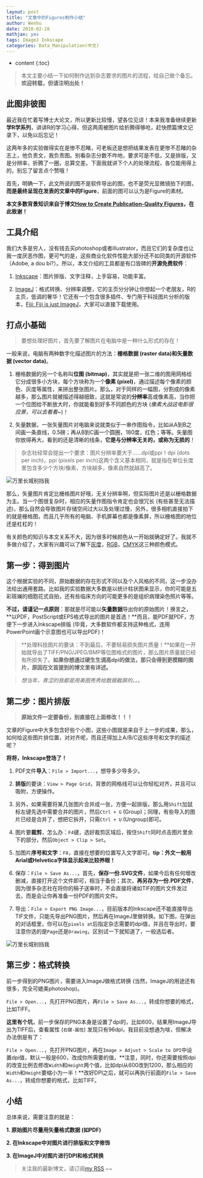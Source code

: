 ```yaml
---
layout: post
title: "文章中的Figures制作小结"
author: Wenhu
date: 2018-02-28
mathjax: yes
tags: ImageJ Inkscape
categories: Data_Manipulation(中文)
---
```


* content
{:toc}

> 本文主要小结一下如何制作达到杂志要求的图片的流程，给自己做个备忘。**欢迎转载，但请注明出处！**

## 此图非彼图

最近我在忙着写博士大论文，所以更新比较慢，望各位见谅！本来我准备继续更新**学R学系列**，讲讲R的学习心得，但这两周被图片给折腾得够呛，赶快攒篇博文记录下，以免以后忘记！

这两年多的实验做得实在是惨不忍睹，可老板还是想把结果发表在更惨不忍睹的杂志上，他负责文，我负责图。别看杂志分数不咋地，要求可是不低，又是排版，又是分辨率，折腾了一圈，总算交差。下面我就讲下个人的处理流程，各位能用得上的，别忘了留言点个赞哦！




首先，明确一下，此文所说的图不是软件导出的图，也不是荧光显微镜拍下的图，**而是最终呈现在发表的文章中的Figure**，前面的图可以认为是Figure的素材。

**本文多数背景知识来自于博文[How to Create Publication-Quality Figures](http://b.nanes.org/figures/index.html)，在此致谢！**

## 工具介绍

我们大多是穷人，没有钱去买photoshop或者illustrator，而且它们的复杂度也让我一度厌恶作图，更可气的是，这些商业化软件性能大部分还不如同类的开源软件（Adobe, a dou bi?）。所以，本文介绍的工具都是有口皆碑的**开源免费软件**：

1. [Inkscape](https://inkscape.org/en/)：图片排版、文字注释，上手容易，功能丰富。

2. [ImageJ](https://imagej.nih.gov/ij/)：格式转换、分辨率调整，它的主页分分钟让你想起一个老朋友，R的主页，低调的奢华！它还有一个包含很多插件、专门用于科技图片分析的版本，[Fiji: Fiji is just ImageJ](http://fiji.sc/)，大家可以直接下载使用。

## 打点小基础

> 要想处理好图片，首先要了解图片在电脑中是一种什么形式的存在！

一般来说，电脑有两种数字化描述图片的方法：**栅格数据 (raster data)**和**矢量数据 (vector data)**。

1. 栅格数据的另一个名称叫**位图 (bitmap)**，其实就是把一张二维的图用网格给它分成很多小方块，每个方块称为一个**像素 (pixel)**，通过描述每个像素的颜色、灰度等属性，来拼出整张图片。那么，对于同样的一幅图，分割成的像素越多，那么图片就被描述得越细致，这就是常说的**分辨率**高或像素高，当你把一个位图给不断放大时，你就能看到好多不同颜色的方块 (*像素大战这电影很应景，可以去看看~*)！

2. 矢量数据，一张矢量图片对电脑来说就类似于一串作图指令，比如从A到B之间画一条直线，0.5磅；再从B到C画一个圆圈，180度，红色；等等。矢量图你放得再大，看到的还是清晰的线条，**它是与分辨率无关的，或称为无损的**！

> 杂志社经常会提出一个要求：图片分辨率要大于……dpi或ppi！dpi (dots per inch)，ppi (pixels per inch)这两个含义基本相同，就是指在单位长度里包含多少个方块/像素，方块越多，像素自然就越高了。

<img src = "http://res.cloudinary.com/dgnsud9ue/image/upload/v1519833016/raster-and-vector.jpg" alt = "万里长城别挡我">

那么，矢量图片肯定比栅格图片好哦，无关分辨率啊，但实际图片还是以栅格数据为主。当一个图很复杂时，相应的矢量作图指令肯定也会很冗长 (有些甚至无法描述)，那么自然会导致图片存储空间过大以及处理过慢，另外，很多相机直接拍下的就是栅格图，而且几乎所有的电脑、手机屏幕也都是像素屏，所以栅格图的地位还是杠杠的！

有关颜色的知识与本文关系不大，因为很多时候颜色从一开始就确定好了。我就不多做介绍了，大家有兴趣可以了解下[灰度](https://en.wikipedia.org/wiki/Grayscale)，[RGB](https://en.wikipedia.org/wiki/RGB_color_model)，[CMYK](https://en.wikipedia.org/wiki/Subtractive_color)这三种颜色模式。

## 第一步：得到图片

这个根据实验的不同，原始数据的存在形式不同以及个人风格的不同，这一步没办法给出通用套路。比如我的实验数据大多数是以统计柱状图来显示，你的可能是五彩斑斓的细胞花式自拍，还有些临床方向的可能更多的是组织病理染色照片等等。

**不过，请谨记一点原则**：那就是尽可能以**矢量数据**导出你的原始图片！换言之，**以PDF，PostScript或EPS格式导出的图片是首选！**而且，能PDF就PDF，方便下一步进入Inkscape排版 (毕竟，大多数软件都支持这种格式，连用PowerPoint画个示意图也可以导出PDF)！

> **处理科技图片的要诀：不到最后，不要轻易损失图片质量！**如果在一开始就导出了TIFF/PNG/JPEG/BMP等位图格式的图片，那么图片质量就已经有所损失了。**如果你想通过硬生生调高dpi的做法，那只会得到更模糊的图片，原因在文首提到的博文里有详述。**

> _想当年，青涩的我都是用美图秀秀给数据截屏的。。。_

## 第二步：图片排版

> **原始文件一定要备份，别直接在上面修改！！！**

文章的Figure中大多包含好些个小图，这些小图就是来自于上一步的成果，那么，如何给这些图片排位置，对对齐呢，而且还得加上A/B/C这些序号和文字的描述呢？

**将将，Inkscape登场了！**

1. PDF文件**导入**：`File > Import...`，想导多少导多少。

2. **排版**的要诀：`View > Page Grid`，背景的网格线可以让你轻松对齐，并且可以吸附，方便操作。

3. 另外，如果需要将某几张图片合并成一张，方便一起排版，那么用`Shift`加鼠标左键先选中需要合并的图片，然后`Ctrl + G` (Group)；同理，有些导入的图片已经是合并了，想把它拆开，只需`Ctrl + U` (Ungroup)即可。

4. 图片要**裁剪**，怎么办：`F4`键，选好裁剪区域后，按住`Shift`同时点击图片里余下的部分，然后`Object > Clip > Set`。

5. 加图片**序号和文字**：`F8`，直接在想要的位置写入文字即可。**tip：外文一般用Arial或Helvetica字体显示起来比较养眼！**

6. 保存：`File > Save As...`，首先，**保存一份.SVG文件**，如果今后有任何增改删减，直接打开这个文件即可，相当于备份；其次，**再另存为一份.PDF文件**，因为很多杂志社在将你的稿子送审时，不会直接将诸如TIF的图片文件发过去，而是会让你再准备一份PDF的图片文件。

7. 导出：`File > Export PNG Image...`，目前版本的Inkscape还不能直接导出TIF文件，只能先导出PNG图片，然后再在ImageJ里做转换。如下图，在弹出的对话框里，你可以在`pixels at`后指定杂志需要的dpi值，并且在导出时，要注意你选的是`Page`还是`Drawing`，区别试一下就知道了，一般选后者。

<img src = "http://res.cloudinary.com/dgnsud9ue/image/upload/v1519833015/Inkscape-export.jpg" alt = "万里长城别挡我">

## 第三步：格式转换

前一步得到的PNG图片，需要进入ImageJ做格式转换 (当然，ImageJ的用途还有很多，完全可媲美photoshop)。

`File > Open...`，先打开PNG图片，再`File > Save As...`，转成你想要的格式，比如TIFF。

**这里有个坑**，前一步保存的PNG本身是设置了dpi的，比如600，结果用ImageJ导出为TIFF后，查看属性 (`右键-属性`) 发现只有96dpi，我目前没想通为啥，但解决办法倒是有了：

`File > Open...`，先打开PNG图片，再在`Image > Adjust > Scale to DPI`中设置dpi值，默认一般是600，改成你所需要的值，**注意，同时，你还需要按照dpi的改变比例去修改`Width`和`Height`两个值，比如dpi从600改到1200，那么相应的`Width`和`Height`要缩小为一半！**改好DPI之后，就可以再执行前面的`File > Save As...`，转成你想要的格式，比如TIFF。

## 小结

总体来说，需要注意的就是：

**1. 原始图片尽量用矢量格式数据 (如PDF)**

**2. 在Inkscape中对图片进行排版和文字修饰**

**3. 在ImageJ中对图片进行DPI和格式转换**


> 关注我的最新博文，请订阅[my RSS](http://bioinfostar.com/feed.xml) ~~

